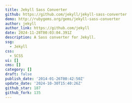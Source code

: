 ```yaml
---
title: Jekyll Sass Converter
github: https://github.com/jekyll/jekyll-sass-converter
demo: http://rubygems.org/gems/jekyll-sass-converter
author: jekyll
author_link: https://github.com/jekyll
date: 2024-11-28T00:03:04.391Z
description: A Sass converter for Jekyll.
ssg:
  - Jekyll
css:
  - SCSS
ui: []
cms: []
category: []
draft: false
publish_date: '2014-01-26T00:42:50Z'
update_date: '2024-10-30T15:40:26Z'
github_star: 187
github_fork: 135
---
```

